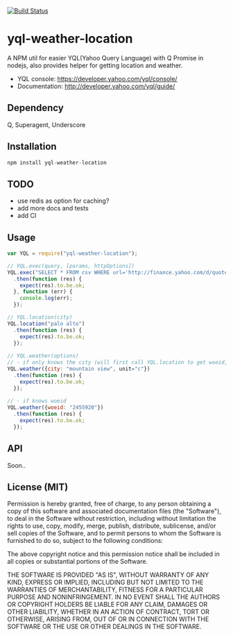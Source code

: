 [![Build Status](https://travis-ci.org/yidea/yql-weather-location.png)](https://travis-ci.org/yidea/yql-weather-location)

yql-weather-location
==================

A NPM util for easier YQL(Yahoo Query Language) with Q Promise in nodejs, also provides helper for getting location and weather.  
- YQL console: https://developer.yahoo.com/yql/console/
- Documentation: http://developer.yahoo.com/yql/guide/

## Dependency

Q, Superagent, Underscore

## Installation

```js
npm install yql-weather-location
```

## TODO

- use redis as option for caching?
- add more docs and tests 
- add CI 

## Usage 

```js
var YQL = require("yql-weather-location");

// YQL.exec(query, [params, httpOptions])
YQL.exec("SELECT * FROM csv WHERE url='http://finance.yahoo.com/d/quotes.csv?s=FB&f=snl1d1t1ohgdr'")
  .then(function (res) {
    expect(res).to.be.ok;
  }, function (err) {
    console.log(err);
  });

// YQL.location(city)
YQL.location("palo alto")
  .then(function (res) {
    expect(res).to.be.ok;
  });
  
// YQL.weather(options)
// - if only knows the city (will first call YQL.location to get woeid, then call weather service)
YQL.weather({city: "mountain view", unit="c"})
  .then(function (res) {
    expect(res).to.be.ok;
  });
  
// - if knows woeid
YQL.weather({woeid: "2455920"})
  .then(function (res) {
    expect(res).to.be.ok;
  });
```

## API
 
Soon.. 

License (MIT)
-------------

Permission is hereby granted, free of charge, to any person obtaining a copy of this software and associated documentation files (the "Software"), to deal in the Software without restriction, including without limitation the rights to use, copy, modify, merge, publish, distribute, sublicense, and/or sell copies of the Software, and to permit persons to whom the Software is furnished to do so, subject to the following conditions:

The above copyright notice and this permission notice shall be included in all copies or substantial portions of the Software.

THE SOFTWARE IS PROVIDED "AS IS", WITHOUT WARRANTY OF ANY KIND, EXPRESS OR IMPLIED, INCLUDING BUT NOT LIMITED TO THE WARRANTIES OF MERCHANTABILITY, FITNESS FOR A PARTICULAR PURPOSE AND NONINFRINGEMENT. IN NO EVENT SHALL THE AUTHORS OR COPYRIGHT HOLDERS BE LIABLE FOR ANY CLAIM, DAMAGES OR OTHER LIABILITY, WHETHER IN AN ACTION OF CONTRACT, TORT OR OTHERWISE, ARISING FROM, OUT OF OR IN CONNECTION WITH THE SOFTWARE OR THE USE OR OTHER DEALINGS IN THE SOFTWARE.
